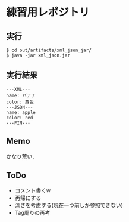 # 練習用レポジトリ

## 実行
```shell=
$ cd out/artifacts/xml_json_jar/
$ java -jar xml_json.jar
```

## 実行結果

```shell=
---XML---
name: バナナ
color: 黄色
---JSON---
name: apple
color: red
---FIN---
```

## Memo
かなり荒い．

## ToDo
- コメント書くw
- 再帰にする
- 深さを考慮する(現在一つ前しか参照できない)
- Tag周りの再考
